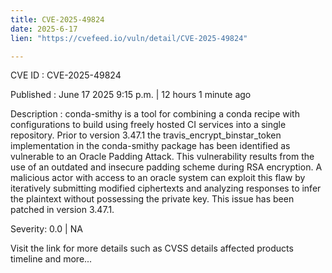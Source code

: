 ```yaml
---
title: CVE-2025-49824
date: 2025-6-17
lien: "https://cvefeed.io/vuln/detail/CVE-2025-49824"

---
```


CVE ID : CVE-2025-49824

Published :  June 17
2025
9:15 p.m. | 12 hours
1 minute ago

Description : conda-smithy is a tool for combining a conda recipe with configurations to build using freely hosted CI services into a single repository. Prior to version 3.47.1
the travis_encrypt_binstar_token implementation in the conda-smithy package has been identified as vulnerable to an Oracle Padding Attack. This vulnerability results from the use of an outdated and insecure padding scheme during RSA encryption. A malicious actor with access to an oracle system can exploit this flaw by iteratively submitting modified ciphertexts and analyzing responses to infer the plaintext without possessing the private key. This issue has been patched in version 3.47.1.

Severity: 0.0 | NA

Visit the link for more details
such as CVSS details
affected products
timeline
and more...
